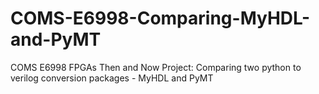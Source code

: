 # COMS-E6998-Comparing-MyHDL-and-PyMT
COMS E6998 FPGAs Then and Now Project: Comparing two python to verilog conversion packages - MyHDL and PyMT
